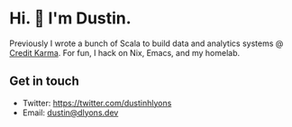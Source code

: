 # Hi. 👋 I'm Dustin. 

Previously I wrote a bunch of Scala to build data and analytics systems @ <a href="https://www.youtube.com/watch?v=W7YQDnweQIc">Credit Karma</a>. For fun, I hack on Nix, Emacs, and my homelab.

## Get in touch
- Twitter: https://twitter.com/dustinhlyons
- Email: dustin@dlyons.dev
